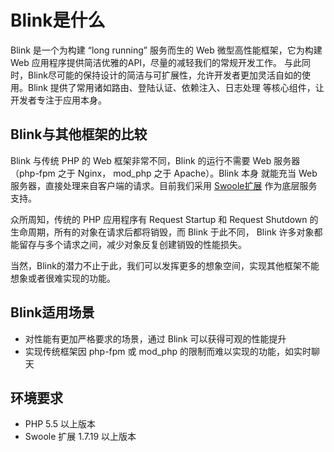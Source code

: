 Blink是什么
==========

Blink 是一个为构建 “long running” 服务而生的 Web 微型高性能框架，它为构建 Web 应用程序提供简洁优雅的API，尽量的减轻我们的常规开发工作。
与此同时，Blink尽可能的保持设计的简洁与可扩展性，允许开发者更加灵活自如的使用。Blink 提供了常用诸如路由、登陆认证、依赖注入、日志处理
等核心组件，让开发者专注于应用本身。


Blink与其他框架的比较
-------------------

Blink 与传统 PHP 的 Web 框架非常不同，Blink 的运行不需要 Web 服务器（php-fpm 之于 Nginx， mod_php 之于 Apache）。Blink 本身
就能充当 Web 服务器，直接处理来自客户端的请求。目前我们采用 [Swoole扩展](https://github.com/swoole/swoole-src) 作为底层服务支持。

众所周知，传统的 PHP 应用程序有 Request Startup 和 Request Shutdown 的生命周期，所有的对象在请求后都将销毁，而 Blink 于此不同，
Blink 许多对象都能留存与多个请求之间，减少对象反复创建销毁的性能损失。

当然，Blink的潜力不止于此，我们可以发挥更多的想象空间，实现其他框架不能想象或者很难实现的功能。


Blink适用场景
------------

* 对性能有更加严格要求的场景，通过 Blink 可以获得可观的性能提升
* 实现传统框架因 php-fpm 或 mod_php 的限制而难以实现的功能，如实时聊天


环境要求
-------

* PHP 5.5 以上版本
* Swoole 扩展 1.7.19 以上版本

